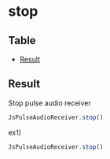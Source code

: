 # stop


Table
-----------------

* [Result](#overview)


## Result

Stop pulse audio receiver


```js.js
JsPulseAudioReceiver.stop()
```


ex1) 

```js.js
JsPulseAudioReceiver.stop()

```




